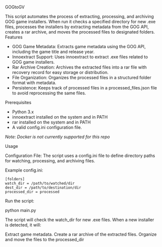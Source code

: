 GOGtoGV

This script automates the process of extracting, processing, and archiving GOG game installers. When run it checks a specified directory for new .exe files, processes the installers by extracting metadata from the GOG API, creates a rar archive, and moves the processed files to designated folders.
Features

- GOG Game Metadata: Extracts game metadata using the GOG API, including the game title and release year.
- Innoextract Support: Uses innoextract to extract .exe files related to GOG game installers.
- Rar Archive Creation: Archives the extracted files into a rar file with recovery record for easy storage or distribution.
- File Organization: Organizes the processed files in a structured folder format with metadata.
- Persistence: Keeps track of processed files in a processed_files.json file to avoid reprocessing the same files.

Prerequisites

- Python 3.x
- innoextract installed on the system and in PATH
- rar installed on the system and in PATH
- A valid config.ini configuration file.

*Note: Docker is not currently supported for this repo*

Usage

Configuration File:
    The script uses a config.ini file to define directory paths for watching, processing, and archiving files.

Example config.ini:

    [folders]
    watch_dir = /path/to/watched/dir
    dest_dir = /path/to/destination/dir
    processed_dir = processed

Run the script:

python main.py

The script will check the watch_dir for new .exe files. When a new installer is detected, it will:

Extract game metadata.
Create a rar archive of the extracted files.
Organize and move the files to the processed_dir
